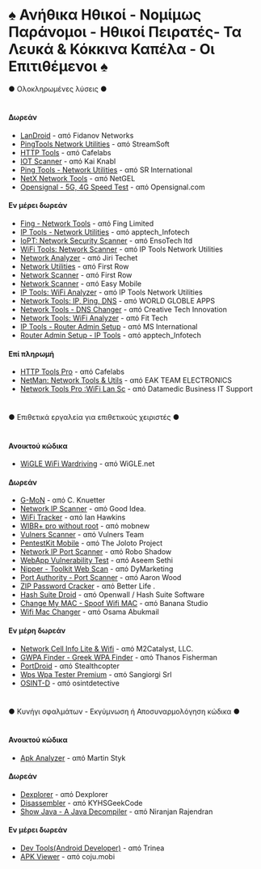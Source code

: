 # ♠ Ανήθικα Ηθικοί - Νομίμως Παράνομοι - Ηθικοί Πειρατές- Τα Λευκά & Κόκκινα Καπέλα - Οι Επιτιθέμενοι ♠

● Ολοκληρωμένες λύσεις ●
#
#### Δωρεάν
- [LanDroid](https://play.google.com/store/apps/details?id=net.fidanov.landroid) - από Fidanov Networks
- [PingTools Network Utilities](https://play.google.com/store/apps/details?id=ua.com.streamsoft.pingtools) - από StreamSoft
- [HTTP Tools](https://play.google.com/store/apps/details?id=com.cafelabs.curlme) - από Cafelabs
- [IOT Scanner](https://play.google.com/store/apps/details?id=com.knabl.iotsecurityscanner) - από Kai Knabl
- [Ping Tools - Network Utilities](https://play.google.com/store/apps/details?id=com.srdev.pingtools) - από SR International
- [NetX Network Tools](https://play.google.com/store/apps/details?id=com.tools.netgel.netx) - από NetGEL
- [Opensignal - 5G, 4G Speed Test](https://play.google.com/store/apps/details?id=com.staircase3.opensignal) - από Opensignal.com

#### Εν μέρει δωρεάν
- [Fing - Network Tools](https://play.google.com/store/apps/details?id=com.overlook.android.fing) - από Fing Limited
- [IP Tools - Network Utilities](https://play.google.com/store/apps/details?id=com.appworld.iptools) - από apptech_Infotech
- [IoPT: Network Security Scanner](https://play.google.com/store/apps/details?id=pro.dnovikov.iopt) - από EnsoTech ltd
- [WiFi Tools: Network Scanner](https://play.google.com/store/apps/details?id=com.ddm.iptoolslight) - από IP Tools Network Utilities
- [Network Analyzer](https://play.google.com/store/apps/details?id=net.techet.netanalyzerlite.an) - από Jiri Techet
- [Network Utilities](https://play.google.com/store/apps/details?id=com.myprog.netutils) - από First Row
- [Network Scanner](https://play.google.com/store/apps/details?id=com.myprog.netscan) - από First Row
- [Network Scanner](https://play.google.com/store/apps/details?id=com.easymobile.lan.scanner) - από Easy Mobile
- [IP Tools: WiFi Analyzer](https://play.google.com/store/apps/details?id=com.ddm.iptools) - από IP Tools Network Utilities
- [Network Tools: IP, Ping, DNS](https://play.google.com/store/apps/details?id=com.world.globle.network.tools.vs) - από WORLD GLOBLE APPS
- [Network Tools - DNS Changer](https://play.google.com/store/apps/details?id=com.creativetech.networktools.dnschanger) - από Creative Tech Innovation
- [Network Tools: WiFi Analyzer](https://play.google.com/store/apps/details?id=com.fittech.network.tools) - από Fit Tech
- [IP Tools - Router Admin Setup](https://play.google.com/store/apps/details?id=com.msint.iptools.info) - από MS International
- [Router Admin Setup - IP Tools](https://play.google.com/store/apps/details?id=com.appworld.wifiroutersettings) - από apptech_Infotech

#### Επί πληρωμή
- [HTTP Tools Pro](https://play.google.com/store/apps/details?id=com.cafelabs.httppro) - από Cafelabs
- [NetMan: Network Tools & Utils](https://play.google.com/store/apps/details?id=com.eakteam.networkmanager.pro) - από EAK TEAM ELECTRONICS
- [Network Tools Pro :WiFi Lan Sc](https://play.google.com/store/apps/details?id=com.datamedic.networktools.pro) - από Datamedic Business IT Support
#
● Επιθετικά εργαλεία για επιθετικούς χειριστές ●
#
#### Ανοικτού κώδικα
- [WiGLE WiFi Wardriving](https://play.google.com/store/apps/details?id=net.wigle.wigleandroid) - από WiGLE.net

#### Δωρεάν
- [G-MoN](https://play.google.com/store/apps/details?id=de.carknue.gmon2) - από C. Knuetter
- [Network IP Scanner](https://play.google.com/store/apps/details?id=com.goodidea.network.ipscanner) - από Good Idea.
- [WiFi Tracker](https://play.google.com/store/apps/details?id=org.prowl.wifiscanner) - από Ian Hawkins
- [WIBR+ pro without root](https://play.google.com/store/apps/details?id=io.sdappstudio.pixiewps) - από mobnew
- [Vulners Scanner](https://play.google.com/store/apps/details?id=com.vulners) - από Vulners Team
- [PentestKit Mobile](https://play.google.com/store/apps/details?id=com.pentestkit) - από The Joloto Project
- [Network IP Port Scanner](https://play.google.com/store/apps/details?id=com.ecs.roboshadow) - από Robo Shadow
- [WebApp Vulnerability Test](https://play.google.com/store/apps/details?id=com.aseemsethi.vulntest) - από Aseem Sethi
- [Nipper - Toolkit Web Scan](https://play.google.com/store/apps/details?id=com.websecuritydev.nipper) - από DyMarketing
- [Port Authority - Port Scanner](https://play.google.com/store/apps/details?id=com.aaronjwood.portauthority.free) - από Aaron Wood
- [ZIP Password Cracker](https://play.google.com/store/apps/details?id=com.better_life.zip_password_cracker) - από Better Life .
- [Hash Suite Droid](https://play.google.com/store/apps/details?id=com.hashsuite.droid) - από Openwall / Hash Suite Software
- [Change My MAC - Spoof Wifi MAC](https://play.google.com/store/apps/details?id=net.xnano.android.changemymac) - από Banana Studio
- [Wifi Mac Changer](https://play.google.com/store/apps/details?id=com.wireless.macchanger) - από Osama Abukmail

#### Εν μέρη δωρεάν 
- [Network Cell Info Lite & Wifi](https://play.google.com/store/apps/details?id=com.wilysis.cellinfolite) - από M2Catalyst, LLC.
- [GWPA Finder - Greek WPA Finder](https://play.google.com/store/apps/details?id=com.Fisherman.Greekwpa) - από Thanos Fisherman
- [PortDroid](https://play.google.com/store/apps/details?id=com.stealthcopter.portdroid) - από Stealthcopter
- [Wps Wpa Tester Premium](https://play.google.com/store/apps/details?id=as.wps.wpatester) - από Sangiorgi Srl
- [OSINT-D](https://play.google.com/store/apps/details?id=com.osintdetective.mobile) - από osintdetective
#
● Κυνήγι σφαλμάτων - Εκγύμνωση ή Αποσυναρμολόγηση κώδικα  ●
#
#### Ανοικτού κώδικα
- [Apk Analyzer](https://play.google.com/store/apps/details?id=sk.styk.martin.apkanalyzer) - από Martin Styk

#### Δωρεάν
- [Dexplorer](https://play.google.com/store/apps/details?id=com.dexplorer) - από Dexplorer
- [Disassembler](https://play.google.com/store/apps/details?id=com.kyhsgeekcode.disassembler) - από KYHSGeekCode
- [Show Java - A Java Decompiler](https://play.google.com/store/apps/details?id=com.njlabs.showjava) - από Niranjan Rajendran

#### Εν μέρει δωρεάν
- [Dev Tools(Android Developer)](https://play.google.com/store/apps/details?id=cn.trinea.android.developertools) - από Trinea
- [APK Viewer](https://play.google.com/store/apps/details?id=com.dasmic.android.apkpeek) - από coju.mobi
